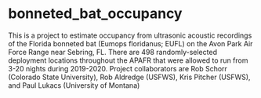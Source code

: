 # bonneted_bat_occupancy
This is a project to estimate occupancy from ultrasonic acoustic recordings of the Florida bonneted bat (Eumops floridanus; EUFL) on the Avon Park Air Force Range near Sebring, FL. There are 498 randomly-selected deployment locations throughout the APAFR that were allowed to run from 3-20 nights during 2019-2020.
Project collaborators are Rob Schorr (Colorado State University), Rob Aldredge (USFWS), Kris Pitcher (USFWS), and Paul Lukacs (University of Montana)
